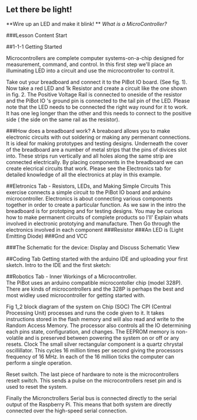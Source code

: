 ## Let there be light! 

**Wire up an LED and make it blink! ** *What is a MicroController?*




###Lesson Content Start


##1-1-1 Getting Started

Microcontrollers are complete computer systems-on-a-chip designed for measurement, command, and control. In this first step we'll place  an illuminating LED into a circuit and use the microcontroller to control it.  

Take out your breadboard and connect it to the PiBot IO board.  (See fig. 1).  Now take a red LED and 1k Resistor and create a circuit like the one shown in fig. 2. The Positive Voltage Rail is connected to oneside of the resistor and the PiBot IO 's ground pin is connected to the tail pin of the LED.  Please note that the LED needs to be connected the right way round for it to work. It has one leg longer than the other and this needs to connect to the positive side ( the side on the same rail as the resistor).

###How does a breadboard work?
A breaboard allows you to make electronic circuits with out soldering or making any permenant connections. It is ideal for making prototypes and testing designs. Underneath the cover of the breadboard are a number of metal strips that the pins of divices slot into. These strips run vertically and all holes along the same strip are connected electrically. By placing components in the breadboard we can create elecrical circuits that work.  Please see the Electronics tab for detailed knowledge of all the electronics at play in this example. 




##Eletronics Tab - Resistors, LEDs, and Making Simple Circuits 
This exercise connects a simple circuit to the PiBot IO board and arduino microcontroller.  Electronics is about connecting various components together in order to create a particular function.  As we saw in the intro the breadboard is for prototping and for testing designs. You may be curious how to make permanent circuits of complete products so I'll'  Explain whats involved in electronic prototying and manufacture. 
Then Go through the electronics involved in each component
###Resistor
###An LED is (Light Emitting Diode)
###Gnd and VCC

###The Schematic for the device: 
Display and Discuss Schematic View


##Coding Tab
Getting started with the arduino IDE and uploading your first sketch.
Intro to the IDE and the first sketch:

##Robotics Tab - Inner Workings of a Microcontroller.  
The PiBot uses an arduino compatible microcontoller chip (model 328P). There are kinds of microcontrollers and the 328P is perhaps the best and most widley used microcontroller for getting started with.    



Fig 1_2 block diagram of the system on Chip (SOC)
 The CPI (Central Processing Unit)  processes and runs the code given to it. It takes instructions stored in the flash memory and will also read and write to the Random Access Memory. The processor also controls all the IO determining each pins state, configuration, and changes. 
The EEPROM memory is non-volatile and is preserved between powering the system on or off or any resets. 
Clock 
The small silver rectangular component is a quartz chrystal oscillillator.  This cycles 16 million times per second giving the processors frequency of 16 MHz. In each of the 16 million ticks the computer can perform a single operation.

Reset switch. 
The last piece of hardware to note is the microcontrollers reselt switch. This sends a pulse on the microcontrollers reset pin and is used to reset the system. 

Finally the Micronctrollers Serial bus is connected directly to the serial output of the Raspberry Pi.  This means that both system are directly connected over the high-speed  serial connection.


